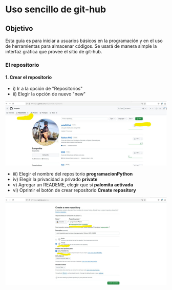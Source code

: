 # Uso sencillo de git-hub 

## Objetivo 
Esta guía es para iniciar a usuarios básicos en la programación y en el uso de herramientas para almacenar códigos.
Se usará de manera simple la interfaz gráfica que provee el sitio de git-hub.

### El repositorio

#### 1. Crear el repositorio
- i) Ir a la opción de "Repositorios"
- ii) Elegir la opción de nuevo "new"

![](creandoRepositorio.jpeg)

- iii) Elegir el nombre del repositorio **programacionPython**
- iv) Elegir la privacidad a privado **private**
- v) Agregar un READEME, elegir que si **palomita activada**
- vi) Oprimir el botón de crear repositorio **Create repository**

![](opcionesRepositorio.jpeg)

